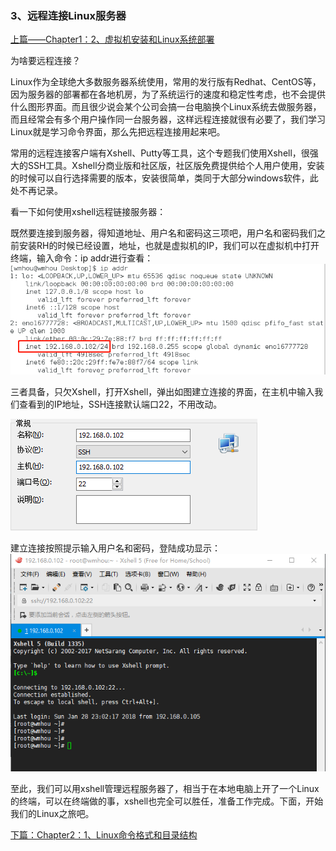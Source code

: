 ### 3、远程连接Linux服务器

[上篇——Chapter1：2、虚拟机安装和Linux系统部署](2、虚拟机安装和Linux系统部署.md)

为啥要远程连接？

Linux作为全球绝大多数服务器系统使用，常用的发行版有Redhat、CentOS等，因为服务器的部署都在各地机房，为了系统运行的速度和稳定性考虑，也不会提供什么图形界面。而且很少说会某个公司会搞一台电脑换个Linux系统去做服务器，而且经常会有多个用户操作同一台服务器，这样远程连接就很有必要了，我们学习Linux就是学习命令界面，那么先把远程连接用起来吧。

常用的远程连接客户端有Xshell、Putty等工具，这个专题我们使用Xshell，很强大的SSH工具。Xshell分商业版和社区版，社区版免费提供给个人用户使用，安装的时候可以自行选择需要的版本，安装很简单，类同于大部分windows软件，此处不再记录。

看一下如何使用xshell远程链接服务器：

既然要连接到服务器，得知道地址、用户名和密码这三项吧，用户名和密码我们之前安装RH的时候已经设置，地址，也就是虚拟机的IP，我们可以在虚拟机中打开终端，输入命令：ip addr进行查看：![](image/ipaddr.png)

三者具备，只欠Xshell，打开Xshell，弹出如图建立连接的界面，在主机中输入我们查看到的IP地址，SSH连接默认端口22，不用改动。

![](image/xshell.png)

建立连接按照提示输入用户名和密码，登陆成功显示：![](image/xshell1.png)

至此，我们可以用xshell管理远程服务器了，相当于在本地电脑上开了一个Linux的终端，可以在终端做的事，xshell也完全可以胜任，准备工作完成。下面，开始我们的Linux之旅吧。

[下篇：Chapter2：1、Linux命令格式和目录结构]()



